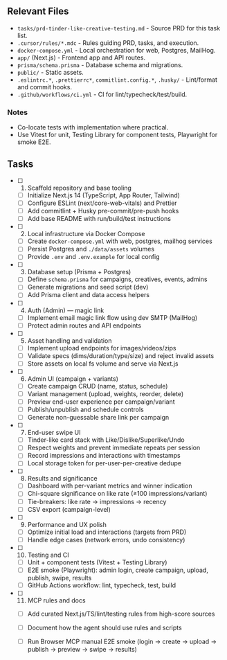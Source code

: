 ## Relevant Files

- `tasks/prd-tinder-like-creative-testing.md` - Source PRD for this task list.
- `.cursor/rules/*.mdc` - Rules guiding PRD, tasks, and execution.
- `docker-compose.yml` - Local orchestration for web, Postgres, MailHog.
- `app/` (Next.js) - Frontend app and API routes.
- `prisma/schema.prisma` - Database schema and migrations.
- `public/` - Static assets.
- `.eslintrc.*`, `.prettierrc*`, `commitlint.config.*`, `.husky/` - Lint/format and commit hooks.
- `.github/workflows/ci.yml` - CI for lint/typecheck/test/build.

### Notes

- Co-locate tests with implementation where practical.
- Use Vitest for unit, Testing Library for component tests, Playwright for smoke E2E.

## Tasks

- [ ] 1. Scaffold repository and base tooling
  - [ ] Initialize Next.js 14 (TypeScript, App Router, Tailwind)
  - [ ] Configure ESLint (next/core-web-vitals) and Prettier
  - [ ] Add commitlint + Husky pre-commit/pre-push hooks
  - [ ] Add base README with run/build/test instructions

- [ ] 2. Local infrastructure via Docker Compose
  - [ ] Create `docker-compose.yml` with web, postgres, mailhog services
  - [ ] Persist Postgres and `./data/assets` volumes
  - [ ] Provide `.env` and `.env.example` for local config

- [ ] 3. Database setup (Prisma + Postgres)
  - [ ] Define `schema.prisma` for campaigns, creatives, events, admins
  - [ ] Generate migrations and seed script (dev)
  - [ ] Add Prisma client and data access helpers

- [ ] 4. Auth (Admin) — magic link
  - [ ] Implement email magic link flow using dev SMTP (MailHog)
  - [ ] Protect admin routes and API endpoints

- [ ] 5. Asset handling and validation
  - [ ] Implement upload endpoints for images/videos/zips
  - [ ] Validate specs (dims/duration/type/size) and reject invalid assets
  - [ ] Store assets on local fs volume and serve via Next.js

- [ ] 6. Admin UI (campaign + variants)
  - [ ] Create campaign CRUD (name, status, schedule)
  - [ ] Variant management (upload, weights, reorder, delete)
  - [ ] Preview end-user experience per campaign/variant
  - [ ] Publish/unpublish and schedule controls
  - [ ] Generate non-guessable share link per campaign

- [ ] 7. End-user swipe UI
  - [ ] Tinder-like card stack with Like/Dislike/Superlike/Undo
  - [ ] Respect weights and prevent immediate repeats per session
  - [ ] Record impressions and interactions with timestamps
  - [ ] Local storage token for per-user-per-creative dedupe

- [ ] 8. Results and significance
  - [ ] Dashboard with per-variant metrics and winner indication
  - [ ] Chi-square significance on like rate (≥100 impressions/variant)
  - [ ] Tie-breakers: like rate → impressions → recency
  - [ ] CSV export (campaign-level)

- [ ] 9. Performance and UX polish
  - [ ] Optimize initial load and interactions (targets from PRD)
  - [ ] Handle edge cases (network errors, undo consistency)

- [ ] 10. Testing and CI
  - [ ] Unit + component tests (Vitest + Testing Library)
  - [ ] E2E smoke (Playwright): admin login, create campaign, upload, publish, swipe, results
  - [ ] GitHub Actions workflow: lint, typecheck, test, build

- [ ] 11. MCP rules and docs
  - [ ] Add curated Next.js/TS/lint/testing rules from high-score sources
  - [ ] Document how the agent should use rules and scripts
  - [ ] Run Browser MCP manual E2E smoke (login → create → upload → publish → preview → swipe → results)


